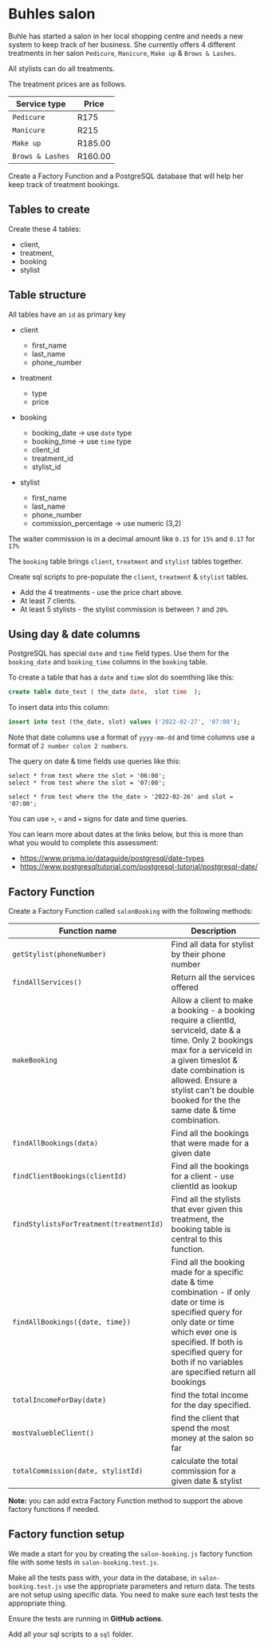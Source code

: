 # Buhles salon

Buhle has started a salon in her local shopping centre and needs a new system to keep track of her business. She currently offers 4 different treatments in her salon `Pedicure`, `Manicure`, `Make up` & `Brows & Lashes`.

All stylists can do all treatments.

The treatment prices are as follows.

Service type   | Price  
-------------  | ------
`Pedicure`      |  R175 
`Manicure` 	    |  R215
`Make up ` 	     |  R185.00 
`Brows & Lashes` | 	 R160.00

Create a Factory Function and a PostgreSQL database that will help her keep track of treatment bookings.

## Tables to create

Create these 4 tables: 

* client, 
* treatment, 
* booking 
* stylist 

## Table structure

All tables have an `id` as primary key

* client 
   - first_name
   - last_name
   - phone_number

* treatment 
    - type
    - price

* booking  
    - booking_date  -> use `date` type
    - booking_time  -> use `time` type
    - client_id 
    - treatment_id    
    - stylist_id

* stylist 
    - first_name
    - last_name
    - phone_number
    - commission_percentage -> use numeric (3,2)


The waiter commission is in a decimal amount like `0.15` for `15%` and `0.17` for `17%` 

The `booking` table brings `client`, `treatment` and `stylist` tables together.

Create sql scripts to pre-populate the `client`, `treatment` & `stylist` tables. 

* Add the 4 treatments - use the price chart above.
* At least 7 clients.
* At least 5 stylists - the stylist commission is between `7` and `20%`.

## Using day & date columns

PostgreSQL has special `date` and `time` field types. Use them for the `booking_date` and `booking_time` columns in the `booking` table.

To create a table that has a `date` and `time` slot do soemthing like this:

```sql
create table date_test ( the_date date,  slot time  );
```

To insert data into this column:

```sql
insert into test (the_date, slot) values ('2022-02-27', '07:00');
```

Note that date columns use a format of `yyyy-mm-dd` and time columns use a format of `2 number colon 2 numbers`.

The query on date & time fields use queries like this:

```
select * from test where the slot > '06:00';
select * from test where the slot = '07:00';
```

```
select * from test where the the_date > '2022-02-26' and slot = '07:00';
```

You can use `>`, `<` and `=` signs for date and time queries.

You can learn more about dates at the links below, but this is more than what you would to complete this assessment:

* https://www.prisma.io/dataguide/postgresql/date-types
* https://www.postgresqltutorial.com/postgresql-tutorial/postgresql-date/

## Factory Function

Create a Factory Function called `salonBooking` with the following methods:

Function name            | Description   
------------------------ | ---------------
`getStylist(phoneNumber)` 		 | Find all data for stylist by their phone number              
`findAllServices()` 		     |  Return all the services offered
`makeBooking` |  Allow a client to make a booking - a booking require a clientId, serviceId, date & a time. Only 2 bookings max for a serviceId in a given timeslot & date combination is allowed. Ensure a stylist can't be double booked for the the same date & time combination.
`findAllBookings(data)` |  Find all the bookings that were made for a given date
`findClientBookings(clientId)`  |  Find all the bookings for a client - use clientId as lookup
`findStylistsForTreatment(treatmentId)` | Find all the stylists that ever given this treatment, the booking table is central to this function. 
`findAllBookings({date, time})` |   Find all the booking made for a specific date & time combination - if only date or time is specified query for only date or time which ever one is specified. If both is specified query for both if no variables are specified return all bookings
`totalIncomeForDay(date)` | find the total income for the day specified.
`mostValuebleClient()` | find the client that spend the most money at the salon so far
`totalCommission(date, stylistId)`| calculate the total commission for a given date & stylist

**Note:** you can add extra Factory Function method to support the above factory functions if needed.

## Factory function setup

We made a start for you by creating the `salon-booking.js` factory function file with some tests in `salon-booking.test.js`.

Make all the tests pass with, your data in the database, in `salon-booking.test.js` use the appropriate parameters and return data. The tests are not setup using specific data. You need to make sure each test tests the appropriate thing.

Ensure the tests are running in **GitHub actions**.

Add all your sql scripts to a `sql` folder.


